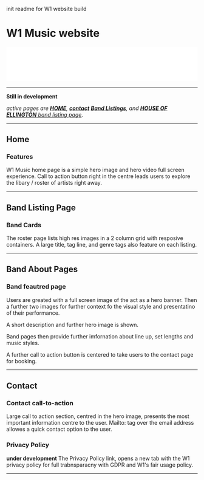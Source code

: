 init readme for W1 website build

# W1 Music website

![w1-logo](./assets/img/w1-long-white-logo.png)

---

**Still in development**

_active pages are [**HOME**](/Users/lorneashley/Desktop/Repos/w1/index.html), [**contact**](contact.html) [**Band Listings**](band-listing-page.html), and [**HOUSE OF ELLINGTON** band listing page](band-example-page.html)._

---

## Home

### Features

W1 Music home page is a simple hero image and hero video full screen experience. Call to action button right in the centre leads users to explore the libary / roster of artists right away.

---

## Band Listing Page

### Band Cards

The roster page lists high res images in a 2 column grid with resposive containers. A large title, tag line, and genre tags also feature on each listing.

---

## Band About Pages

### Band feautred page

Users are greated with a full screen image of the act as a hero banner. Then a further two images for further context fo the visual style and presentatino of their performance.

A short description and further hero image is shown.

Band pages then provide further imfornation about line up, set lengths and music styles.

A further call to action button is centered to take users to the contact page for booking.

---

## Contact

### Contact call-to-action

Large call to action section, centred in the hero image, presents the most important information centre to the user. Mailto: tag over the email address allowes a quick contact option to the user.

### Privacy Policy

**under development** The Privacy Policy link, opens a new tab with the W1 privacy policy for full trabnsparacny with GDPR and W1's fair usage policy.

---

